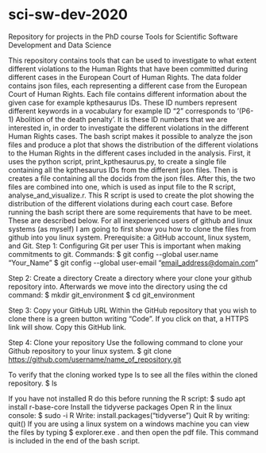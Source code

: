 # sci-sw-dev-2020
Repository for projects in the PhD course Tools for Scientific Software Development and Data Science

This repository contains tools that can be used to investigate to what extent different violations to the Human Rights that have been committed during different cases in the European Court of Human Rights. 
The data folder contains json files, each representing a different case from the European Court of Human Rights. Each file contains different information about the given case for example kpthesaurus IDs. These ID numbers represent different keywords in a vocabulary for example ID “2” corresponds to ’(P6-1) Abolition of the death penalty’. It is these ID numbers that we are interested in, in order to investigate the different violations in the different Human Rights cases. 
The bash script makes it possible to analyze the json files and produce a plot that shows the distribution of the different violations to the Human Rights in the different cases included in the analysis. First, it uses the python script, print_kpthesaurus.py, to create a single file containing all the kpthesaurus IDs from the different json files. Then is creates a file containing all the docids from the json files. After this, the two files are combined into one, which is used as input file to the R script, analyse_and_visualize.r. This R script is used to create the plot showing the distribution of the different violations during each court case. 
Before running the bash script there are some requirements that have to be meet. These are described below.
For all inexperienced users of github and linux systems (as myself) I am going to first show you how to clone the files from github into you linux system.
Prerequisite: a GitHub account, linux system, and Git.
Step 1: Configuring Git per user
             This is important when making commitments to git. 
             Commands:
	$ git config --global user.name “Your_Name”
	$ git config --global user-email “email_address@domain.com”

Step 2: Create a directory 
Create a directory where your clone your github repository into. Afterwards we move into the      directory using the cd command:
	$ mkdir git_environment 
	$ cd git_environment 

Step 3: Copy your GitHub URL
Within the GitHub repository that you wish to clone there is a green button writing “Code”. If you click on that, a HTTPS link will show. Copy this GitHub link. 

Step 4: Clone your repository 
              Use the following command to clone your Github repository to your linux system.
	$ git clone https://github.com/username/name_of_repository.git 
	
To verify that the cloning worked type ls to see all the files within the cloned repository. 
	$ ls

If you have not installed R do this before running the R script:
$ sudo apt install r-base-core 
Install the tidyverse packages
Open R in the linux console: $ sudo -i R 
Write: install.packages(“tidyverse”) 
Quit R by writing: quit()
If you are using a linux system on a windows machine you can view the files by typing 
$ explorer.exe .
and then open the pdf file. This command is included in the end of the bash script. 
